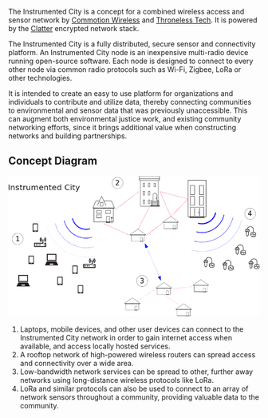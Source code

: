 The Instrumented City is a concept for a combined wireless access and sensor network by [Commotion Wireless](https://commotionwireless.net) and [Throneless Tech](https://throneless.tech). It is powered by the [Clatter](https://github.com/commotionwireless/clatter) encrypted network stack.

The Instrumented City is a fully distributed, secure sensor and connectivity platform. An Instrumented City node is an inexpensive multi-radio device running open-source software. Each node is designed to connect to every other node via common radio protocols such as Wi-Fi, Zigbee, LoRa or other technologies.

It is intended to create an easy to use platform for organizations and individuals to contribute and utilize data, thereby connecting communities to environmental and sensor data that was previously unaccessible. This can augment both environmental justice work, and existing community networking efforts, since it brings additional value when constructing networks and building partnerships.

## Concept Diagram
![InstrumentedCityDiagram](ic_diagram2.png)

1. Laptops, mobile devices, and other user devices can connect to the Instrumented City network in order to gain internet access when available, and access locally hosted services.
2. A rooftop network of high-powered wireless routers can spread access and connectivity over a wide area.
3. Low-bandwidth network services can be spread to other, further away networks using long-distance wireless protocols like LoRa.
4. LoRa and similar protocols can also be used to connect to an array of network sensors throughout a community, providing valuable data to the community.

